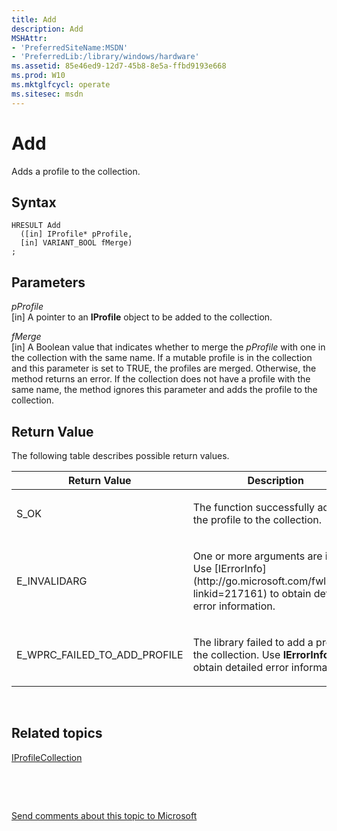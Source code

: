 ```yaml
---
title: Add
description: Add
MSHAttr:
- 'PreferredSiteName:MSDN'
- 'PreferredLib:/library/windows/hardware'
ms.assetid: 85e46ed9-12d7-45b8-8e5a-ffbd9193e668
ms.prod: W10
ms.mktglfcycl: operate
ms.sitesec: msdn
---
```


# Add


Adds a profile to the collection.

## Syntax


``` syntax
HRESULT Add
  ([in] IProfile* pProfile,
  [in] VARIANT_BOOL fMerge)
;
```

## Parameters


<a href="" id="pprofile"></a>*pProfile*  
\[in\] A pointer to an **IProfile** object to be added to the collection.

<a href="" id="fmerge"></a>*fMerge*  
\[in\] A Boolean value that indicates whether to merge the *pProfile* with one in the collection with the same name. If a mutable profile is in the collection and this parameter is set to TRUE, the profiles are merged. Otherwise, the method returns an error. If the collection does not have a profile with the same name, the method ignores this parameter and adds the profile to the collection.

## Return Value


The following table describes possible return values.

<table>
<colgroup>
<col width="50%" />
<col width="50%" />
</colgroup>
<thead>
<tr class="header">
<th>Return Value</th>
<th>Description</th>
</tr>
</thead>
<tbody>
<tr class="odd">
<td><p>S_OK</p></td>
<td><p>The function successfully added the profile to the collection.</p></td>
</tr>
<tr class="even">
<td><p>E_INVALIDARG</p></td>
<td><p>One or more arguments are invalid. Use [IErrorInfo](http://go.microsoft.com/fwlink/p/?linkid=217161) to obtain detailed error information.</p></td>
</tr>
<tr class="odd">
<td><p>E_WPRC_FAILED_TO_ADD_PROFILE</p></td>
<td><p>The library failed to add a profile to the collection. Use <strong>IErrorInfo</strong> to obtain detailed error information.</p></td>
</tr>
</tbody>
</table>

 

## Related topics


[IProfileCollection](iprofilecollection.md)

 

 

[Send comments about this topic to Microsoft](mailto:wsddocfb@microsoft.com?subject=Documentation%20feedback%20%5Bp_wpt\hw_design%5D:%20Add%20%20RELEASE:%20%285/3/2016%29&body=%0A%0APRIVACY%20STATEMENT%0A%0AWe%20use%20your%20feedback%20to%20improve%20the%20documentation.%20We%20don't%20use%20your%20email%20address%20for%20any%20other%20purpose,%20and%20we'll%20remove%20your%20email%20address%20from%20our%20system%20after%20the%20issue%20that%20you're%20reporting%20is%20fixed.%20While%20we're%20working%20to%20fix%20this%20issue,%20we%20might%20send%20you%20an%20email%20message%20to%20ask%20for%20more%20info.%20Later,%20we%20might%20also%20send%20you%20an%20email%20message%20to%20let%20you%20know%20that%20we've%20addressed%20your%20feedback.%0A%0AFor%20more%20info%20about%20Microsoft's%20privacy%20policy,%20see%20http://privacy.microsoft.com/default.aspx. "Send comments about this topic to Microsoft")





